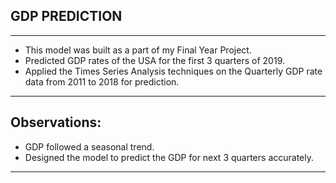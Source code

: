 ## GDP PREDICTION
--------------------------------
* This model was built as a part of my Final Year Project.
* Predicted GDP rates of the USA for the first 3 quarters of 2019.
* Applied the Times Series Analysis techniques on the Quarterly GDP rate data from 2011 to 2018 for prediction.
---------------------------------

## Observations:
* GDP followed a seasonal trend.
* Designed the model to predict the GDP for next 3 quarters accurately.
--------------------------
